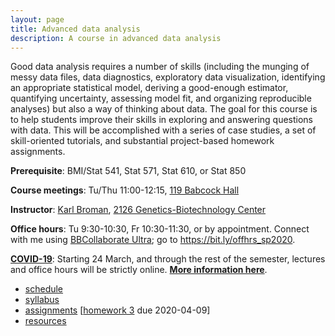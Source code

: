 ```yaml
---
layout: page
title: Advanced data analysis
description: A course in advanced data analysis
---
```


Good data analysis requires a number of skills (including the munging
of messy data files, data diagnostics, exploratory data visualization,
identifying an appropriate statistical model, deriving a good-enough
estimator, quantifying uncertainty, assessing model fit, and organizing reproducible
analyses) but also a way of thinking about data. The goal for this
course is to help students improve their skills in exploring and
answering questions with data. This will be accomplished with a series
of case studies, a set of skill-oriented tutorials, and substantial
project-based homework assignments.

**Prerequisite**: BMI/Stat 541, Stat 571, Stat 610, or Stat 850

**Course meetings**: Tu/Thu 11:00-12:15, [119 Babcock Hall](https://map.wisc.edu/s/ekyvbu0b)

**Instructor**: [Karl Broman](https://kbroman.org),
[2126 Genetics-Biotechnology Center](https://map.wisc.edu/s/2tie3nen)

**Office hours**: Tu 9:30-10:30, Fr 10:30-11:30, or by appointment.
Connect with me using [BBCollaborate
Ultra](https://it.wisc.edu/services/web-conferencing/);
go to <https://bit.ly/offhrs_sp2020>.

**[COVID-19](https://covid19.wisc.edu)**: Starting 24 March, and through the rest of the semester,
lectures and office hours will be strictly online. [**More information here**](online.html).

- [schedule](schedule.html)
- [syllabus](syllabus.html)
- [assignments](assignments.html) \[[homework 3](hw3.html) due 2020-04-09\]
- [resources](resources.html)
